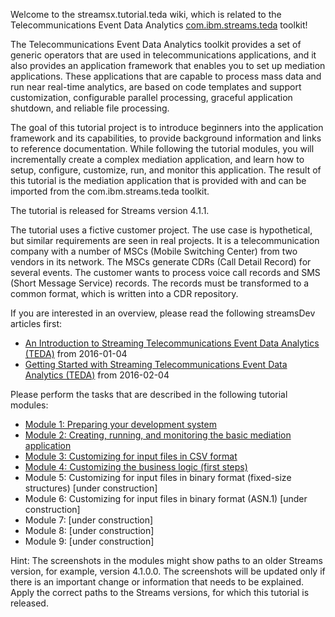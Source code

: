 Welcome to the streamsx.tutorial.teda wiki, which is related to the Telecommunications Event Data Analytics [com.ibm.streams.teda](http://www-01.ibm.com/support/knowledgecenter/SSCRJU_4.1.1/com.ibm.streams.toolkits.doc/spldoc/dita/tk$com.ibm.streams.teda/tk$com.ibm.streams.teda.html) toolkit!

The Telecommunications Event Data Analytics toolkit provides a set of generic operators that are used in telecommunications applications, and it also provides an application framework that enables you to set up mediation applications. These applications that are capable to process mass data and run near real-time analytics, are based on code templates and support customization, configurable parallel processing, graceful application shutdown, and reliable file processing.

The goal of this tutorial project is to introduce beginners into the application framework and its capabilities, to provide background information and links to reference documentation. While following the tutorial modules, you will incrementally create a complex mediation application, and learn how to setup, configure, customize, run, and monitor this application. The result of this tutorial is the mediation application that is provided with and can be imported from the com.ibm.streams.teda toolkit.

The tutorial is released for Streams version 4.1.1.

The tutorial uses a fictive customer project. The use case is hypothetical, but similar requirements are seen in real projects. It is a telecommunication company with a number of MSCs (Mobile Switching Center) from two vendors in its network. The MSCs generate CDRs (Call Detail Record) for several events. The customer wants to process voice call records and SMS (Short Message Service) records. The records must be transformed to a common format, which is written into a CDR repository.

If you are interested in an overview, please read the following streamsDev articles first:

* [An Introduction to Streaming Telecommunications Event Data Analytics (TEDA)](https://developer.ibm.com/streamsdev/docs/introduction-streaming-telecommunications-event-data-analytics-teda/) from 2016-01-04
* [Getting Started with Streaming Telecommunications Event Data Analytics (TEDA)](https://developer.ibm.com/streamsdev/docs/getting-started-streaming-telecommunications-event-data-analytics-teda/) from 2016-02-04

Please perform the tasks that are described in the following tutorial modules:

* [Module 1: Preparing your development system]( https://github.com/IBMStreams/streamsx.tutorial.teda/wiki/Module-1:-Preparing-your-development-system )
* [Module 2: Creating, running, and monitoring the basic mediation application](https://github.com/IBMStreams/streamsx.tutorial.teda/wiki/Module-2:-Creating,-running,-and-monitoring-the-basic-mediation-application)
* [Module 3: Customizing for input files in CSV format]( https://github.com/IBMStreams/streamsx.tutorial.teda/wiki/Module-3:-Customizing-for-input-files-in-CSV-format)
* [Module 4: Customizing the business logic (first steps)]( https://github.com/IBMStreams/streamsx.tutorial.teda/wiki/Module-4:-Customizing-the-business-logic-(first-steps))
* Module 5: Customizing for input files in binary format (fixed-size structures) [under construction]
* Module 6: Customizing for input files in binary format (ASN.1) [under construction]
* Module 7: [under construction]
* Module 8: [under construction]
* Module 9: [under construction]

Hint: The screenshots in the modules might show paths to an older Streams version, for example, version 4.1.0.0. The screenshots will be updated only if there is an important change or information that needs to be explained. Apply the correct paths to the Streams versions, for which this tutorial is released.